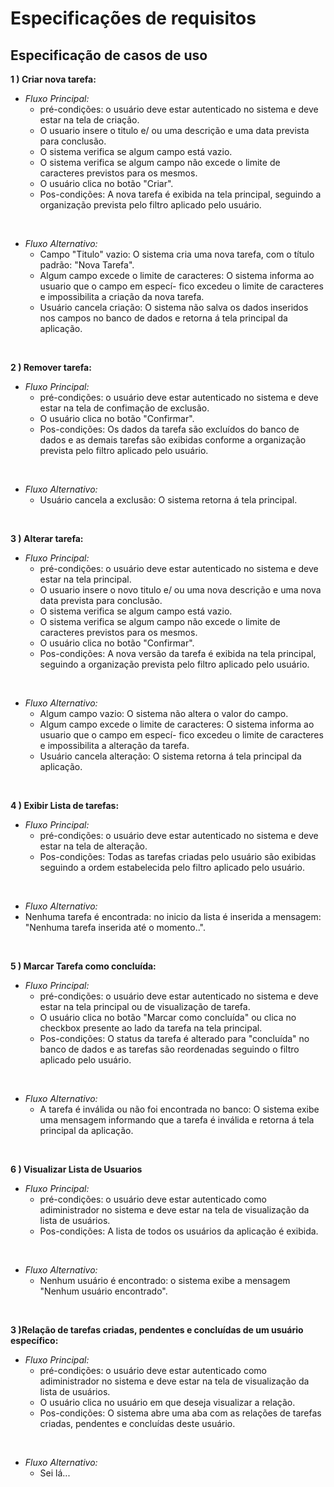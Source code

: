 # Especificações de requisitos

## **Especificação de casos de uso**


**1 ) Criar nova tarefa:**<br/>
- *Fluxo Principal:*
   - pré-condições: o usuário deve estar autenticado no sistema e deve estar na tela 
       de criação.
   - O usuario insere o titulo e/ ou uma descrição e uma data prevista para conclusão.
   - O sistema verifica se algum campo está vazio.
   - O sistema verifica se algum campo não excede o limite de caracteres previstos para
       os mesmos.
   - O usuário clica no botão "Criar".
   - Pos-condições: A nova tarefa é exibida na tela principal, seguindo a organização
       prevista pelo filtro aplicado pelo usuário.
<br/>

- *Fluxo Alternativo:*
    - Campo "Titulo" vazio: O sistema cria uma nova tarefa, com o título padrão: "Nova Tarefa".
    - Algum campo excede o limite de caracteres: O sistema informa ao usuario que o campo em especí-
         fico excedeu o limite de caracteres e impossibilita a criação da nova tarefa.
    - Usuário cancela criação: O sistema não salva os dados inseridos nos campos no banco de dados e
        retorna á tela principal da aplicação.
<br/>

**2 ) Remover tarefa:** <br/>

- *Fluxo Principal:*
   - pré-condições: o usuário deve estar autenticado no sistema e deve estar na tela 
       de confimação de exclusão.
   - O usuário clica no botão "Confirmar".
   - Pos-condições: Os dados da tarefa são excluídos do banco de dados e as demais tarefas
       são exibidas conforme a organização prevista pelo filtro aplicado pelo usuário.
<br/>

- *Fluxo Alternativo:*
    - Usuário cancela a exclusão: O sistema retorna á tela principal.

<br/>

**3 ) Alterar tarefa:** <br/>

- *Fluxo Principal:*
   - pré-condições: o usuário deve estar autenticado no sistema e deve estar na tela principal.
   - O usuario insere o novo titulo e/ ou uma nova descrição e uma nova data prevista para conclusão.
   - O sistema verifica se algum campo está vazio.
   - O sistema verifica se algum campo não excede o limite de caracteres previstos para
       os mesmos.
   - O usuário clica no botão "Confirmar".
   - Pos-condições: A nova versão da tarefa é exibida na tela principal, seguindo a 
       organização prevista pelo filtro aplicado pelo usuário.
       
<br/>

- *Fluxo Alternativo:*
    - Algum campo vazio: O sistema não altera o valor do campo.
    - Algum campo excede o limite de caracteres: O sistema informa ao usuario que o campo em especí-
         fico excedeu o limite de caracteres e impossibilita a alteração da tarefa.
    - Usuário cancela alteração: O sistema retorna á tela principal da aplicação.

<br/>

**4 ) Exibir Lista de tarefas:** <br/>

- *Fluxo Principal:*
   - pré-condições: o usuário deve estar autenticado no sistema e deve estar na tela 
       de alteração.
   - Pos-condições: Todas as tarefas criadas pelo usuário são exibidas seguindo a
       ordem estabelecida pelo filtro aplicado pelo usuário.
       
<br/>

- *Fluxo Alternativo:*
- Nenhuma tarefa é encontrada: no inicio da lista é inserida a mensagem: 
    "Nenhuma tarefa inserida até o momento..".


<br/>

**5 ) Marcar Tarefa como concluída:** <br/>

- *Fluxo Principal:*
   - pré-condições: o usuário deve estar autenticado no sistema e deve estar na tela principal ou 
       de visualização de tarefa.
   - O usuário clica no botão "Marcar como concluída" ou clica no checkbox presente ao lado da 
       tarefa na tela principal.
   - Pos-condições: O status da tarefa é alterado para "concluída" no banco de dados e as tarefas
       são reordenadas seguindo o filtro aplicado pelo usuário.
       
<br/>

- *Fluxo Alternativo:*
    - A tarefa é inválida ou não foi encontrada no banco: O sistema exibe uma mensagem informando que
        a tarefa é inválida e retorna á tela principal da aplicação.

<br/>

**6 ) Visualizar Lista de Usuarios** <br/>

- *Fluxo Principal:*
   - pré-condições: o usuário deve estar autenticado como adiministrador no sistema e deve estar na 
       tela de visualização da lista de usuários.
   - Pos-condições: A lista de todos os usuários da aplicação é exibida.
       
<br/>

- *Fluxo Alternativo:*
    - Nenhum usuário é encontrado: o sistema exibe a mensagem "Nenhum usuário encontrado".

<br/>

**3 )Relação de tarefas criadas, pendentes e concluídas de um usuário específico:** <br/>

- *Fluxo Principal:*
   - pré-condições: o usuário deve estar autenticado como adiministrador no sistema e deve estar na 
       tela de visualização da lista de usuários.
   - O usuário clica no usuário em que deseja visualizar a relação.
   - Pos-condições: O sistema abre uma aba com as relações de tarefas criadas, pendentes e concluídas
        deste usuário.
       
<br/>

- *Fluxo Alternativo:*
    - Sei lá...

<br/>

